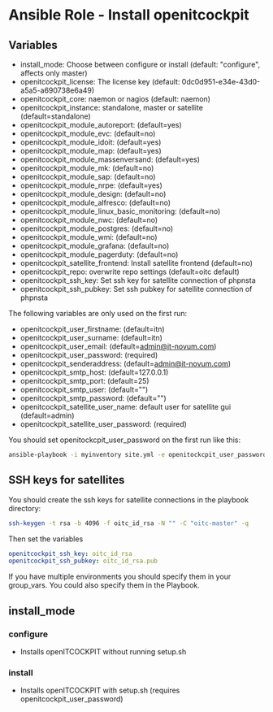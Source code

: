# Ansible Role - Install openitcockpit

## Variables

* install_mode: Choose between configure or install (default: "configure", affects only master)
* openitcockpit_license: The license key (default: 0dc0d951-e34e-43d0-a5a5-a690738e6a49)
* openitcockpit_core: naemon or nagios (default: naemon)
* openitcockpit_instance: standalone, master or satellite (default=standalone)
* openitcockpit_module_autoreport: (default=yes)
* openitcockpit_module_evc: (default=no)
* openitcockpit_module_idoit: (default=yes)
* openitcockpit_module_map: (default=yes)
* openitcockpit_module_massenversand: (default=yes)
* openitcockpit_module_mk: (default=no)
* openitcockpit_module_sap: (default=no)
* openitcockpit_module_nrpe: (default=yes)
* openitcockpit_module_design: (default=no)
* openitcockpit_module_alfresco: (default=no)
* openitcockpit_module_linux_basic_monitoring: (default=no)
* openitcockpit_module_nwc: (default=no)
* openitcockpit_module_postgres: (default=no)
* openitcockpit_module_wmi: (default=no)
* openitcockpit_module_grafana: (default=no)
* openitcockpit_module_pagerduty: (default=no)
* openitcockpit_satellite_frontend: Install satellite frontend (default=no)
* openitcockpit_repo: overwrite repo settings (default=oitc default)
* openitcockpit_ssh_key: Set ssh key for satellite connection of phpnsta
* openitcockpit_ssh_pubkey: Set ssh pubkey for satellite connection of phpnsta

The following variables are only used on the first run:

* openitcockpit_user_firstname: (default=itn)
* openitcockpit_user_surname: (default=itn)
* openitcockpit_user_email: (default=admin@it-novum.com)
* openitcockpit_user_password: (required)
* openitcockpit_senderaddress: (default=admin@it-novum.com)
* openitcockpit_smtp_host: (default=127.0.0.1)
* openitcockpit_smtp_port: (default=25)
* openitcockpit_smtp_user: (default="")
* openitcockpit_smtp_password: (default="")
* openitcockpit_satellite_user_name: default user for satellite gui (default=admin)
* openitcockpit_satellite_user_password: (required)

You should set openitockcpit_user_password on the first run like this:

```bash
ansible-playbook -i myinventory site.yml -e openitockcpit_user_password=mysecret
```

## SSH keys for satellites

You should create the ssh keys for satellite connections in the playbook directory:
```bash
ssh-keygen -t rsa -b 4096 -f oitc_id_rsa -N "" -C "oitc-master" -q
```
Then set the variables
```yaml
openitcockpit_ssh_key: oitc_id_rsa
openitcockpit_ssh_pubkey: oitc_id_rsa.pub
```
If you have multiple environments you should specify them in your group_vars. You could also specify them in the Playbook.

## install_mode

### configure
* Installs openITCOCKPIT without running setup.sh

### install
* Installs openITCOCKPIT with setup.sh (requires openitcockpit_user_password)
